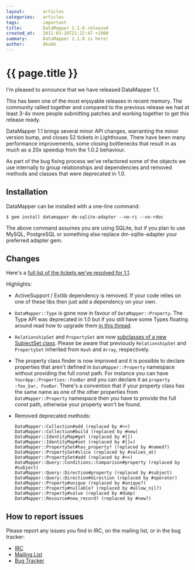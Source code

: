 ```yaml
---
layout:       articles
categories:   articles
tags:         important
title:        DataMapper 1.1.0 released
created_at:   2011-03-16T21:22:47 +1000
summary:      DataMapper 1.1.0 is here!
author:       dkubb
---
```


{{ page.title }}
================

I'm pleased to announce that we have released DataMapper 1.1.

This has been one of the most enjoyable releases in recent memory. The community rallied together and compared to the previous release we had at least 3-4x more people submitting patches and working together to get this release ready.

DataMapper 1.1 brings several minor API changes, warranting the minor version bump, and closes 52 tickets in Lighthouse. There have been many performance improvements, some closing bottlenecks that result in as much as a 20x speedup from the 1.0.2 behaviour.

As part of the bug fixing process we've refactored some of the objects we use internally to group relationships and dependencies and removed methods and classes that were deprecated in 1.0.

Installation
------------

DataMapper can be installed with a one-line command:

`$ gem install datamapper dm-sqlite-adapter --no-ri --no-rdoc`

The above command assumes you are using SQLite, but if you plan to use MySQL, PostgreSQL or something else replace dm-sqlite-adapter your preferred adapter gem.

Changes
-------

Here's a [full list of the tickets we've resolved for 1.1](http://datamapper.lighthouseapp.com/projects/20609/milestones/83769).

Highlights:

* ActiveSupport / Extlib dependency is removed. If your code relies on one of these libs then just add a dependency on your own.

* `DataMapper::Type` is gone now in favour of `DataMapper::Property`. The Type API was deprecated in 1.0 but if you still have some Types floating around read how to upgrade them [in this thread](http://groups.google.com/group/datamapper/browse_thread/thread/5d3d212c3614db36/ae7be012e06488f6).

* `RelationshipSet` and `PropertySet` are now [subclasses of a new SubjectSet class](https://github.com/datamapper/dm-core/commit/e97e9af2021660dc422a035468456ddeadd499fc). Please be aware that previously `RelationshipSet` and `PropertySet` inherited from `Hash` and `Array`, respectively.

* The property class finder is now improved and it is possible to declare properties that aren't defined in `DataMapper::Property` namespace without providing the full const path. For instance you can have `YourApp::Properties::FooBar` and you can declare it as `property :foo_bar, FooBar`. There's a convention that if your property class has the same name as one of the other properties from `DataMapper::Property` namespace then you have to provide the full const path, otherwise your property won't be found.

* Removed deprecated methods:

      DataMapper::Collection#add (replaced by #<<)
      DataMapper::Collection#build (replaced by #new)
      DataMapper::IdentityMap#get (replaced by #[])
      DataMapper::IdentityMap#set (replaced by #[]=)
      DataMapper::PropertySet#has_property? (replaced by #named?)
      DataMapper::PropertySet#slice (replaced by #values_at)
      DataMapper::PropertySet#add (replaced by #<<)
      DataMapper::Query::Conditions::Comparison#property (replaced by #subject)
      DataMapper::Query::Direction#property (replaced by #subject)
      DataMapper::Query::Direction#direction (replaced by #operator)
      DataMapper::Property#unique (replaced by #unique?)
      DataMapper::Property#nullable? (replaced by #allow_nil?)
      DataMapper::Property#value (replaced by #dump)
      DataMapper::Resource#new_record? (replaced by #new?)

How to report issues
--------------------

Please report any issues you find in IRC, on the mailing list, or in the bug tracker:

* [IRC](irc://irc.freenode.net/%23datamapper)
* [Mailing List](http://groups.google.com/group/datamapper)
* [Bug Tracker](http://datamapper.lighthouseapp.com/projects/20609-datamapper)
